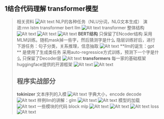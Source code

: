 ## **1结合代码理解 transformer模型**
> 相关资料
> ![Alt text](image-50.png)
> NLP的各种任务（NLU分词，NLG文本生成）
> 演进:rnn lstm transformer bert llm
> ![Alt text](image-51.png)
> transformer 整体结构
> ![Alt text](image-52.png)
> ![Alt text](image-53.png)
> ![Alt text](image-54.png)
> **BERT结构**
> 只保留了ENcoder结构
> 采用MLM训练。随机mask掉一些字，然后猜测字是什么
> 隐层训练好后，进行下游任务：句子分类，关系推理，信息抽取
> ![Alt text](image-55.png)
> **llm的诞生：gpt **
> 是使用了生成类任务
> 采用auto-regressice方式训练，预测下一个字是什么
> 只保留了Decoder层
> ![Alt text](image-56.png)
> **transformers**
> 每一家的基础框架
> huggingface提供的开源框架
> ![Alt text](image-57.png)
> ![Alt text](image-58.png)
> ## **程序实战部分**
> **tokinizer**
> 文本序列的入模
> ![Alt text](image-59.png)
> 字典大小，encode decode
> ![Alt text](image-60.png)
> 样例llm的讲解：glm
> ![Alt text](image-61.png)
> ![Alt text](image-62.png)
> 模型的加载
> ![Alt text](image-63.png)
> 一些模块的代码 block mlp
> ![Alt text](image-64.png)
> ![Alt text](image-65.png)
> ![Alt text](image-66.png)
> loss
> ![Alt text](image-67.png)